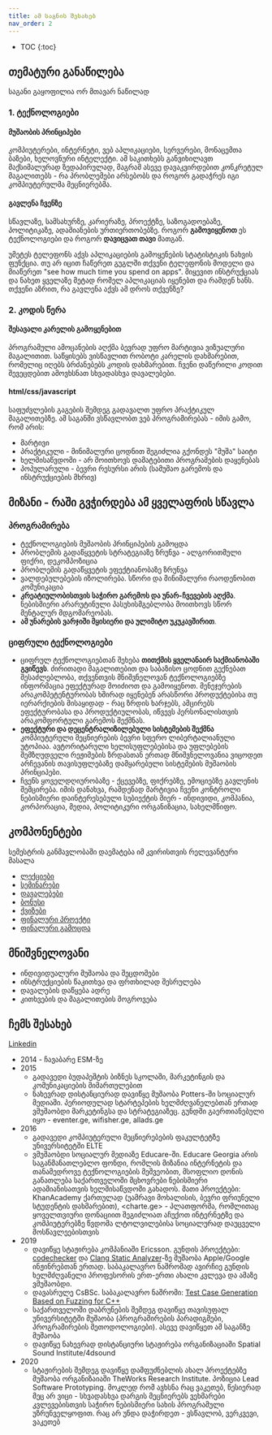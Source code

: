 ```yaml
---
title: ამ საგნის შესახებ
nav_order: 2
---
```



- TOC
{:toc}


## თემატური განაწილება
საგანი გაყოფილია ორ მთავარ ნაწილად

### 1. ტექნოლოგიები
#### მუშაობის პრინციპები
კომპიუტერები, ინტერნეტი, ვებ აპლიკაციები, სერვერები, მონაცემთა ბაზები, ხელოვნური ინტელექტი. ამ საკითხებს განვიხილავთ მაქსიმალურად ზედაპირულად, მაგრამ ასევე დავაკვირდებით კონკრეტულ მაგალითებს - რა პრობლემები არსებობს და როგორ გადაჭრეს იგი კომპიუტერულმა მეცნიერებმა.

#### გავლენა ჩვენზე
სწავლაზე, სამსახურზე, კარიერაზე, პროექტზე, საზოგადოებაზე, პოლიტიკაზე, ადამიანების ურთიერთობებზე. როგორ **გამოვიყენოთ** ეს ტექნოლოგიები და როგორ **დავიცვათ თავი** მათგან.

უმეტეს ტელეფონს აქვს აპლიკაციების გამოყენების სტატისტიკის ნახვის ფუნქცია. თუ არ იცით ჩაწერეთ გუგლში თქვენი ტელეფონის მოდელი და მიაწერეთ "see how much time you spend on apps". მიყევით ინსტრუქციას და ნახეთ ყველაზე მეტად რომელ აპლიკაციას იყენებთ და რამდენ ხანს. თქვენი აზრით, რა გავლენა აქვს ამ დროს თქვენზე?

### 2. კოდის წერა
#### შესავალი კარელის გამოყენებით
პროგრამული ამოცანების აღქმა ბევრად უფრო მარტივია ვიზუალური მაგალითით. საწყისებს ვისწავლით რობოტი კარელის დახმარებით, რომელიც იღებს ბრძანებებს კოდის დახმარებით. ჩვენი დაწერილი კოდით შევეცდებით ამოვხსნათ სხვადასხვა დავალებები.

#### html/css/javascript
საფუძვლების გაგების შემდეგ გადავალთ უფრო პრაქტიკულ მაგალითებზე. ამ საგანში ვსწავლობთ ვებ პროგრამირებას - იმის გამო, რომ არის:
- მარტივი
- პრაქტიკული - მინიმალური ცოდნით შეგიძლია გქონდეს "მუშა" საიტი
- ხელმისაწვდომი - არ მოითხოვს დამატებითი პროგრამების დაყენებას
- პოპულარული - ბევრი რესურსი არის (სამუშაო გარემოს და ინსტრუქციების მხრივ)


## მიზანი - რაში გვჭირდება ამ ყველაფრის სწავლა
### პროგრამირება
- ტექნოლოგიების მუშაობის პრინციპების გამოცდა
- პრობლემის გადაწყვეტის სტრატეგიაზე ზრუნვა - ალგორითმული ფიქრი, დეკომპოზიცია
- პრობლემის გადაწყვეტის ეფექტიანობაზე ზრუნვა
- ვალდებულებების იზოლირება. სწორი და მინიმალური რაოდენობით კომუნიკაცია
- **კრეატიულობისთვის საჭირო გარემოს და უნარ-ჩვევების აღქმა**. ნებისმიერი არარუტინული პასუხისმგებლობა მოითხოვს სწორ მენტალურ მდგომარეობას.
- **ამ უნარების ვარჯიში მყისიერი და ულიმიტო უკუკავშირით**. 

### ციფრული ტექნოლოგიები
- ციფრულ ტექნოლოგიებთან შეხება **თითქმის ყველანაირ საქმიანობაში გვიწევს**. ძირითადი მაგალითებით და საბაზისო ცოდნით გექნებათ შესაძლებლობა, თქვენთვის მნიშვნელოვან ტექნოლოგიებზე ინფორმაცია ეფექტურად მოიძიოთ და გამოიყენოთ. მენეჯერების არაკომპეტენტურობას ხშირად იყენებენ არასწორი პროდუქტებისა თუ იერარქიების მისაყიდად - რაც ზრდის ხარჯებს, ამცირებს ეფექტურობასა და პროდუქტიულობას, იწვევს პერსონალისთვის არაკომფორტული გარემოს შექმნას.
- **ეფექტური და დეცენტრალიზილებული სისტემების შექმნა** კომპიუტერული მეცნიერების ბევრი სფერო ლიბერტალიანული უტოპიაა. ავტორიტარული ხელისუფლებებისა და უფლებების შემზღუდველი რეჟიმების ზრდასთან ერთად მნიშვნელოვანია ვიცოდეთ არჩევანის თავისუფლებაზე დამყარებული სისტემების მუშაობის პრინციპები.
- ჩვენს ყოველდღიურობაზე - ქცევებზე, ფიქრებზე, ემოციებზე გავლენის შემცირება. იმის დანახვა, რამდენად მარტივია ჩვენი კონტროლი ნებისმიერი დაინტერესებული სუბიექტის მიერ - ინდივიდი, კომპანია, კორპორაცია, მედია, პოლიტიკური ორგანიზაცია, სახელმწიფო.

## კომპონენტები
სემესტრის განმავლობაში დაემატება იმ კვირისთვის რელევანტური მასალა

- [ლექციები]()
- [სემინარები]()
- [დავალებები]()
- [ბონუსი]()
- [ქვიზები]()
- [ფინალური პროექტი]()
- [ფინალური გამოცდა]()

## მნიშვნელოვანი
- ინდივიდუალური მუშაობა და შეცდომები 
- ინსტრუქციების წაკითხვა და ფრთხილად შესრულება
- დავალების დაწყება ადრე
- კითხვების და მაგალითების მოგროვება


## ჩემს შესახებ
[Linkedin](https://www.linkedin.com/in/ia-mgvdliashvili-0b459768/)
- 2014 - ჩავაბარე ESM-ზე
- 2015 
    - გადავედი ბუდაპეშტის ბიზნეს სკოლაში, მარკეტინგის და კომუნიკაციების მიმართულებით
    - ნახევრად დისტანციურად დავიწყე მუშაობა Potters-ში სოციალურ მედიაში. პერიოდულად სტარტეპების ხელმძღვანელებთან ერთად ვმუშაობდი მარკეტინგსა და სტრატეგიაზეც. გუნდში გაერთიანებული იყო  - eventer.ge, wifisher.ge, allads.ge
- 2016
    - გადავედი კომპიუტერული მეცნიერებების ფაკულტეტზე უნივერსიტეტში ELTE
    - ვმუშაობდი სოციალურ მედიაზე Educare-ში. Educare Georgia არის საგანმანათლებლო ფონდი, რომლის მიზანია ინტერნეტის და  თანამედროვე ტექნოლოგიების მეშვეობით, მსოფლიო დონის განათლება საქართველოში მცხოვრები ნებისმიერი ადამიანისათვის ხელმისაწვდომი გახადოს. მათი პროექტები: KhanAcademy ქართულად (უამრავი მოხალისის, ბევრი ფრიუნელი სტუდენტის დახმარებით), <charte.ge> - პლათფორმა, რომლითაც ყოველთვიური დონაციით შეგიძლიათ აჩუქოთ ინტერნეტზე და კომპიუტერებზე წვდომა ლტოლვილებისა სოციალურად დაუცველი მოსწავლეებისთვის
- 2019
    - დავიწყე სტაჟირება კომპანიაში Ericsson. გუნდის პროექტები: [codechecker](https://github.com/Ericsson/codechecker) და [Clang Static Analyzer](https://clang-analyzer.llvm.org/)-ზე მუშაობა Apple/Google ინჟინრებთან ერთად. საბაკალავრო ნაშრომად ავირჩიე გუნდის ხელმძღვანელი პროფესორის ერთ-ერთი ახალი კვლევა და ამაზე ვმუშაობდი.
    - დავასრულე CsBSc. საბაკალავრო ნაშრომი: [Test Case Generation Based on Fuzzing for C++](https://github.com/iarigby/liblibfuzz/blob/master/thesis.pdf)
    - საქართველოში დაბრუნების შემდეგ დავიწყე თავისუფალ უნივერსიტეტში მუშაობა (პროგრამირების პარადიგმები, პროგრამირების მეთოდოლოგიები). ასევე დავიწყეთ ამ საგანზე მუშაობა
    - დავიწყე ნახევრად დისტანციური სტაჟირება ორგანიზაციაში Spatial Sound Institute/4dsound
- 2020
    - სტაჟირების შემდეგ დავიწყე დამფუძნებლის ახალ პროექტებზე მუშაობა ორგანიზაიაში TheWorks Research Institute. პოზიცია Lead Software Prototyping. მოკლედ რომ ავხსნა რაც ვაკეთებ, წესიერად მეც არ ვიცი - სხვადასხვა დარგის მეცნიერებს ვეხმარები კვლევებისთვის საჭირო ნებისმიერი სახის პროგრამული უზრუნველყოფით. რაც არ უნდა დაჭირდეთ - ვსწავლობ, ვერკვევი, ვაკეთებ



